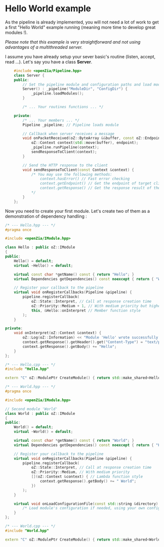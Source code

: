 # Hello World example
As the pipeline is already implemented, you will not need a lot of work to get a first "Hello World" example running (meaning more time to develop great modules !).

*Please note that this example is very straightforward and not using advantages of a multithreaded server.*

I assume you have already setup your sever basic's routine (listen, accept, read ...).
Let's say you have a class **Server**.
```C++
	#include <openZia/Pipeline.hpp>
	class Server {
	public:
		// Set the pipeline module and configuration paths and load modules
		Server() : _pipeline("ModuleDir", "ConfigDir") {
			_pipeline.loadModules();
		}

		/* ... Your routines functions ... */

	private:
		/* ... Your members ... */
		Pipeline _pipeline; // Pipeline loads module

		// Callback when server receives a message
		void onPacketReceived(oZ::ByteArray &&buffer, const oZ::Endpoint endpoint) {
			oZ::Context context(std::move(buffer), endpoint);
			_pipeline.runPipeline(context);
			sendResponseToClient(context);
		}

		// Send the HTTP response to the client
		void sendResponseToClient(const Context &context) {
			/* You may use the following methods:
				context.hasError() // Fast error checking
				context.getEndpoint() // Get the endpoint of target client
				context.getResponse() // Get the response result of the pipeline
			*/
		}
	};
```

Now you need to create your first module. Let's create two of them as a demonstration of dependency handling :
```C++
/* --- Hello.hpp --- */
#pragma once

#include <openZia/IModule.hpp>

class Hello : public oZ::IModule
{
public:
	Hello() = default;
	virtual ~Hello() = default;

	virtual const char *getName() const { return "Hello"; }
	virtual Dependencies getDependencies() const noexcept { return { "World" }; }

	// Register your callback to the pipeline
	virtual void onRegisterCallbacks(Pipeline &pipeline) {
		pipeline.registerCallback(
			oZ::State::Interpret, // Call at response creation time
			oZ::Priority::Medium + 1, // With medium priority but higher than 'World' module
			this, &Hello::onInterpret // Member function style
		);
	}

private:
	void onInterpret(oZ::Context &context) {
		oZ::Log(oZ::Information) << "Module 'Hello' wrote successfully its message";
		context.getResponse().getHeader().get("Content-Type") = "text/plain";
		context.getResponse().getBody() += "Hello";
	}
};

/* --- Hello.cpp --- */
#include "Hello.hpp"

extern "C" oZ::ModulePtr CreateModule() { return std::make_shared<Hello>(); }
```

```C++
/* --- World.hpp --- */
#pragma once

#include <openZia/IModule.hpp>

// Second module 'World'
class World : public oZ::IModule
{
public:
	World() = default;
	virtual ~World() = default;

	virtual const char *getName() const { return "World"; }
	virtual Dependencies getDependencies() const noexcept { return { "Hello" }; }

	// Register your callback to the pipeline
	virtual void onRegisterCallbacks(Pipeline &pipeline) {
		pipeline.registerCallback(
			oZ::State::Interpret, // Call at response creation time
			oZ::Priority::Medium, // With medium priority
			[](oZ::Context &context) { // Lambda function style
				context.getResponse().getBody() += " World";
			})
		);
	}

	virtual void onLoadConfigurationFile(const std::string &directory) {
		/* Load module's configuration if needed, using your own configuration loader */
	}
};

/* --- World.cpp --- */
#include "World.hpp"

extern "C" oZ::ModulePtr CreateModule() { return std::make_shared<World>(); }
```